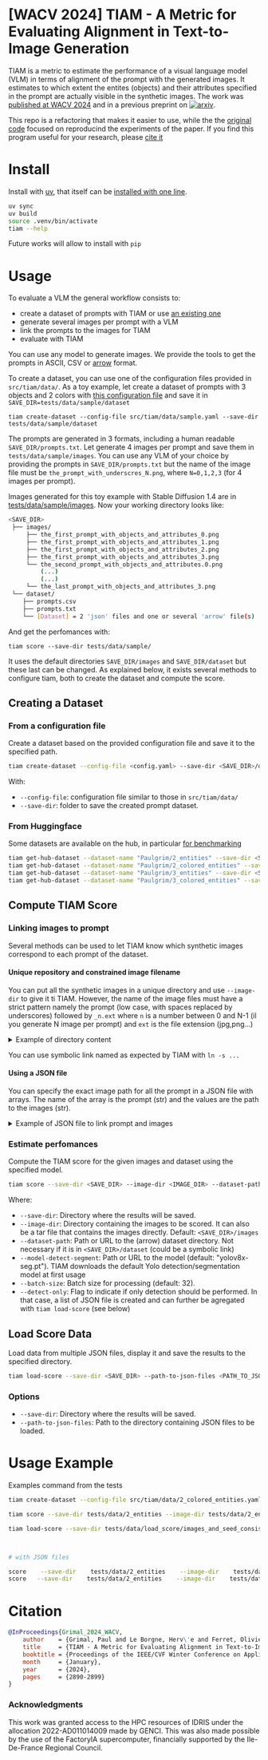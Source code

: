 # [WACV 2024] TIAM - A Metric for Evaluating Alignment in Text-to-Image Generation

TIAM is a metric to estimate the performance of a visual language model (VLM) in terms of alignment of the prompt with the generated images. It estimates to which extent the entites (objects) and their attributes specified in the prompt are actually visible in the synthetic images. The work was [published at WACV 2024](https://openaccess.thecvf.com/content/WACV2024/html/Grimal_TIAM_-_A_Metric_for_Evaluating_Alignment_in_Text-to-Image_Generation_WACV_2024_paper.html) and in a previous preprint on [![arxiv](https://img.shields.io/badge/arXiv-2307.05134-b31b1b.svg)](https://arxiv.org/abs/2307.05134).

This repo is a refactoring that makes it easier to use, while the the [original code](https://github.com/grimalPaul/TIAM) focused on reproducind the experiments of the paper. If you find this program useful for your research, please [cite it](#citation)


# Install

Install with [uv](https://docs.astral.sh/uv//), that itself can be [installed with one line](https://docs.astral.sh/uv/getting-started/installation/).

```bash
uv sync
uv build
source .venv/bin/activate
tiam --help
```

Future works will allow to install with `pip`

# Usage

To evaluate a VLM the general workflow consists to:

* create a dataset of prompts with TIAM or use [an existing one](doc/benchmarking.md)
* generate several images per prompt with a VLM 
* link the prompts to the images for TIAM
* evaluate with TIAM

You can use any model to generate images. We provide the tools to get the prompts in ASCII, CSV or [arrow](https://huggingface.co/docs/datasets/about_arrow) format.

To create a dataset, you can use one of the configuration files provided in `src/tiam/data/`. As a toy example, let create a dataset of prompts with 3 objects and 2 colors with [this configuration file](src/tiam/data/sample.yaml) and save it in `SAVE_DIR=tests/data/sample/dataset`

```
tiam create-dataset --config-file src/tiam/data/sample.yaml --save-dir tests/data/sample/dataset
```
The prompts are generated in 3 formats, including a human readable `SAVE_DIR/prompts.txt`. Let generate 4 images per prompt and save them in `tests/data/sample/images`. You can use any VLM of your choice by providing the prompts in `SAVE_DIR/prompts.txt` but the name of the image file must be `the_prompt_with_underscres_N.png`, where `N=0,1,2,3` (for 4 images per prompt).

Images generated for this toy example with Stable Diffusion 1.4 are in [tests/data/sample/images](tests/data/sample/images). Now your working directory looks like:

```bash
<SAVE_DIR>
 ├── images/
     ├── the_first_prompt_with_objects_and_attributes_0.png
     ├── the_first_prompt_with_objects_and_attributes_1.png
     ├── the_first_prompt_with_objects_and_attributes_2.png
     ├── the_first_prompt_with_objects_and_attributes_3.png
     └── the_second_prompt_with_objects_and_attributes.0.png
         (...)
         (...)
     └── the_last_prompt_with_objects_and_attributes_3.png
 └── dataset/
    ├── prompts.csv
    ├── prompts.txt
    └── [Dataset] = 2 'json' files and one or several 'arrow' file(s)
```

And get the perfomances with:

```
tiam score --save-dir tests/data/sample/ 
```
It uses the default directories `SAVE_DIR/images` and `SAVE_DIR/dataset` but these last can be changed. As explained below, it exists several methods to configure tiam, both to create the dataset and compute the score.

## Creating a Dataset

### From a configuration file
Create a dataset based on the provided configuration file and save it to the specified path.

```bash
tiam create-dataset --config-file <config.yaml> --save-dir <SAVE_DIR>/dataset
```
With:
* `--config-file`: configuration file similar to those in `src/tiam/data/`
* `--save-dir`: folder to save the created prompt dataset.

### From Huggingface
Some datasets are available on the hub, in particular [for benchmarking](doc/benchmarking.md)


```bash
tiam get-hub-dataset --dataset-name "Paulgrim/2_entities" --save-dir <SAVE_DIR>
tiam get-hub-dataset --dataset-name "Paulgrim/2_colored_entities" --save-dir <SAVE_DIR>
tiam get-hub-dataset --dataset-name "Paulgrim/3_entities" --save-dir <SAVE_DIR>
tiam get-hub-dataset --dataset-name "Paulgrim/3_colored_entities" --save-dir <SAVE_DIR>
```

## Compute TIAM Score
### Linking images to prompt
Several methods can be used to let TIAM know which synthetic images correspond to each prompt of the dataset.

#### Unique repository and constrained image filename
You can put all the synthetic images in a unique directory and use `--image-dir` to give it ti TIAM. However, the name of the image files must have a strict pattern namely the prompt (low case, with spaces replaced by underscores) followed by `_n.ext` where `n` is a number between 0 and N-1 (il you generate N image per prompt) and `ext` is the file extension (jpg,png...)

<details>
<summary>Example of directory content</summary>

```bash
a_photo_of_a_bicycle_and_a_motorcycle_0.png
a_photo_of_a_bicycle_and_a_motorcycle_1.png
a_photo_of_a_bicycle_and_a_motorcycle_2.png
a_photo_of_a_bicycle_and_a_motorcycle_3.png
a_photo_of_a_bicycle_and_a_motorcycle_4.png
a_photo_of_a_bicycle_and_a_motorcycle_5.png
...
a_photo_of_a_bicycle_and_a_motorcycle_13.png
a_photo_of_a_bicycle_and_a_motorcycle_14.png
a_photo_of_a_bicycle_and_a_motorcycle_15.png
a_photo_of_a_bicycle_and_a_bench_0.png
a_photo_of_a_bicycle_and_a_bench_1.png
...
```

</details>

You can use symbolic link named as expected by TIAM with `ln -s ...`

#### Using a JSON file
You can specify the exact image path for all the prompt in a JSON file with arrays. The name of the array is the prompt (str) and the values are the path to the images (str).

<details>
<summary>Example of JSON file to link prompt and images</summary>

```
{
    "a photo of a giraffe and a bear": [
        "path/to/images/prompt1/myname.png",
        "path/to/images/prompt1/myname_345.png",
        "path/to/images/smth12.png",
        "path/to/images/prompt1/myname.jpg"
    ],
    "a photo of a zebra and a motorcycle": [
        "path/to/images/other_prompt/smthg.png",
        "path/to/images/elsewhere/strangenam.jpg",
        "path/to/aa.png",
        "path/to/images/bb.png"
    ]
}
```

</details>

### Estimate perfomances

Compute the TIAM score for the given images and dataset using the specified model.

```bash
tiam score --save-dir <SAVE_DIR> --image-dir <IMAGE_DIR> --dataset-path <DATASET_PATH_OR_URL> --model-detect-segment <MODEL_PATH_OR_URL> --batch-size <BATCH_SIZE> --detect-only
```

Where:

* `--save-dir`: Directory where the results will be saved.
* `--image-dir`: Directory containing the images to be scored. It can also be a tar file that contains the images directly. Default: `<SAVE_DIR>/images`
* `--dataset-path`: Path or URL to the (arrow) dataset directory. Not necessary if it is in `<SAVE_DIR>/dataset` (could be a symbolic link)
* `--model-detect-segment`: Path or URL to the model (default: "yolov8x-seg.pt"). TIAM downloads the default Yolo detection/segmentation model at first usage
* `--batch-size`: Batch size for processing (default: 32).
* `--detect-only`: Flag to indicate if only detection should be performed. In that case, a list of JSON file is created and can further be agregated with `tiam load-score` (see below)

## Load Score Data

Load data from multiple JSON files, display it and save the results to the specified directory.

```bash
tiam load-score --save-dir <SAVE_DIR> --path-to-json-files <PATH_TO_JSON_FILES>
```

### Options

* `--save-dir`: Directory where the results will be saved.
* `--path-to-json-files`: Path to the directory containing JSON files to be loaded.

# Usage Example

Examples command from the tests

```bash
tiam create-dataset --config-file src/tiam/data/2_colored_entities.yaml --save-dir tests/data/2_colored_entities_dataset

tiam score --save-dir tests/data/2_entities --image-dir tests/data/2_entities/images --dataset-path tests/data/2_entities/dataset_300_samples

tiam load-score --save-dir tests/data/load_score/images_and_seed_consistent --path-to-json-files tests/data/load_score/images_and_seed_consistent/tiam_score_per_prompt



# with JSON files

score    --save-dir    tests/data/2_entities    --image-dir    tests/data/2_entities/json_with_list.json    --dataset-path    tests/data/2_entities/prompts.csv
score   --save-dir    tests/data/2_entities    --image-dir    tests/data/2_entities/json_per_seed.json    --dataset-path    tests/data/2_entities/prompts.csv


```

# Citation

```bibtex
@InProceedings{Grimal_2024_WACV,
    author    = {Grimal, Paul and Le Borgne, Herv\'e and Ferret, Olivier and Tourille, Julien},
    title     = {TIAM - A Metric for Evaluating Alignment in Text-to-Image Generation},
    booktitle = {Proceedings of the IEEE/CVF Winter Conference on Applications of Computer Vision (WACV)},
    month     = {January},
    year      = {2024},
    pages     = {2890-2899}
}
```

### Acknowledgments

This work was granted access to the HPC resources of IDRIS under the allocation 2022-AD011014009 made by GENCI. This was also made possible by the use of the FactoryIA supercomputer, financially supported by the Ile-De-France Regional Council.
